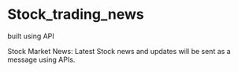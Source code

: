 # Stock_trading_news
built using API 

Stock Market News: Latest Stock news and updates will be sent as a message using APIs.
